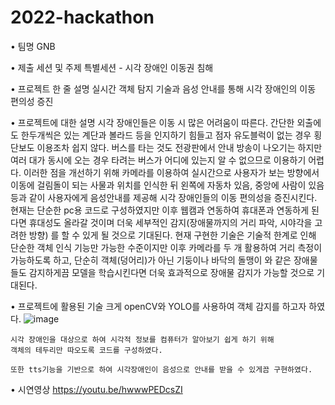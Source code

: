 # 2022-hackathon

• 팀명
	GNB

• 제출 세션 및 주제
	특별세션 - 시각 장애인 이동권 침해

• 프로젝트 한 줄 설명
	실시간 객체 탐지 기술과 음성 안내를 통해 시각 장애인의 이동 편의성 증진

• 프로젝트에 대한 설명
	시각 장애인들은 이동 시 많은 어려움이 따른다.
	간단한 외출에도 한두개씩은 있는 계단과 볼라드 등을 인지하기 힘들고
	점자 유도블럭이 없는 경우 횡단보도 이용조차 쉽지 않다.
	버스를 타는 것도 전광판에서 안내 방송이 나오기는 하지만 
	여러 대가 동시에 오는 경우 타려는 버스가 어디에 있는지 알 수 없으므로 이용하기 어렵다.
	이러한 점을 개선하기 위해 카메라를 이용하여 실시간으로 사용자가 보는 방향에서
	이동에 걸림돌이 되는 사물과 위치를 인식한 뒤
	왼쪽에 자동차 있음, 중앙에 사람이 있음 등과 같이 사용자에게 음성안내를 제공해
	시각 장애인들의 이동 편의성을 증진시킨다.
	현재는 단순한 pc용 코드로 구성하였지만 이후 웹캠과 연동하여 휴대폰과 연동하게 된다면
	휴대성도 올라갈 것이며 더욱 세부적인 감지(장애물까지의 거리 파악, 시야각을 고려한 방향)
	를 할 수 있게 될 것으로 기대된다. 
	현재 구현한 기술은 기술적 한계로 인해 단순한 객체 인식 기능만 가능한 수준이지만 이후 카메라를 
	두 개 활용하여 거리 측정이 가능하도록 하고, 단순히 객체(덩어리)가 아닌 기둥이나 바닥의 돌맹이
	와 같은 장애물들도 감지하게끔 모델을 학습시킨다면 더욱 효과적으로 장애물 감지가 가능할
	것으로 기대된다.


• 프로젝트에 활용된 기술
	크게 openCV와 YOLO를 사용하여 객체 감지를 하고자 하였다.
![image](https://user-images.githubusercontent.com/81071956/192131115-d7fa7d04-c0d6-4312-b015-14333125bed7.png)

	시각 장애인을 대상으로 하여 시각적 정보를 컴퓨터가 알아보기 쉽게 하기 위해
	객체의 테두리만 따오도록 코드를 구성하였다. 
	
	또한 tts기능을 기반으로 하여 시각장애인이 음성으로 안내를 받을 수 있게끔 구현하였다.

• 시연영상
	https://youtu.be/hwwwPEDcsZI
